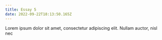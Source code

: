 ```yaml
---
title: Essay 5
date: 2022-09-22T18:13:50.165Z
---
```

 Lorem ipsum dolor sit amet, consectetur adipiscing elit. Nullam auctor, nisl nec
